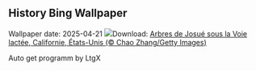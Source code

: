 ## History Bing Wallpaper
Wallpaper date: 2025-04-21
![](https://www.bing.com/th?id=OHR.JoshuaStars_FR-FR1134604793_UHD.jpg&w=1000)Download: [Arbres de Josué sous la Voie lactée, Californie, États-Unis (© Chao Zhang/Getty Images)](https://www.bing.com/th?id=OHR.JoshuaStars_FR-FR1134604793_UHD.jpg)

Auto get programm by LtgX

